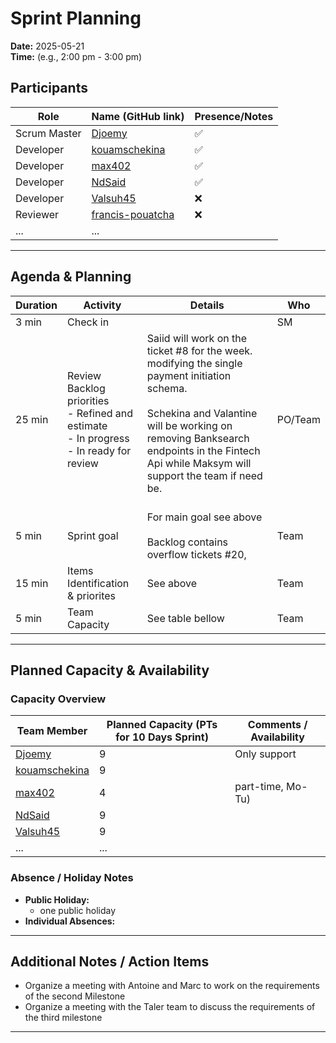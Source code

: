# Sprint Planning

**Date:** 2025-05-21  
**Time:** (e.g., 2:00 pm - 3:00 pm)

## Participants

| Role         | Name (GitHub link)                | Presence/Notes         |
|--------------|-----------------------------------|------------------------|
| Scrum Master | [Djoemy](https://github.com/Djoemy)      |           ✅              |
| Developer    | [kouamschekina](https://github.com/kouamschekina)   |      ✅                  |
| Developer    | [max402](https://github.com/max402)   |              ✅           |
| Developer    | [NdSaid](https://github.com/NdSaid)   |            ✅             |
| Developer    | [Valsuh45](https://github.com/Valsuh45)   |       ❌            |
| Reviewer| [francis-pouatcha](https://github.com/francis-pouatcha)      |  :x:                    |
| ...          | ...                               |                        |

---

## Agenda & Planning

| Duration | Activity                       | Details                                  | Who                           |
|----------|--------------------------------|------------------------------------------|-----------------------------|
| 3 min   | Check in                        |                                            | SM                       |
| 25 min  | Review Backlog priorities <br> - Refined and estimate<br> - In progress <br> - In ready for review    |          Saiid will work on the ticket #8 for the week. modifying the single payment initiation schema. </br></br>  Schekina and Valantine will be working on removing Banksearch endpoints in the Fintech Api while Maksym will support the team if need be. </br></br>                                    | PO/Team                |              
| 5 min   | Sprint goal                    | For main goal see above</br></br> Backlog contains overflow tickets  #20,                  | Team                     |
| 15 min   | Items Identification & priorites    | See above  | Team                    |
| 5 min   | Team Capacity              | See table bellow         | Team                    |

---

## Planned Capacity & Availability

### Capacity Overview

| Team Member        | Planned Capacity (PTs for 10 Days Sprint) | Comments / Availability |
|--------------------|-------------------------------------------|-------------------------|
| [Djoemy](https://github.com/Djoemy) | 9                        | Only support          |
| [kouamschekina](https://github.com/kouamschekina) | 9                        |                       |
| [max402](https://github.com/max402)                 | 4                        | part-time, Mo-Tu)|
| [NdSaid](https://github.com/NdSaid)             | 9                         |  |
| [Valsuh45](https://github.com/Valsuh45)           | 9                       |                       |
| ...                | ...                                       |                         |

### Absence / Holiday Notes

- **Public Holiday:** 
   - one public holiday
- **Individual Absences:** 
    

---

## Additional Notes / Action Items

- Organize a meeting with Antoine and Marc to work on the requirements of the second Milestone
- Organize a meeting with the Taler team to discuss the requirements of the third milestone
---
